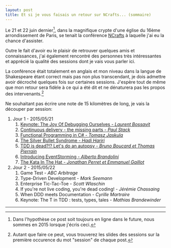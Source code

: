 ```yaml
---
layout: post
title: Et si je vous faisais un retour sur NCrafts... (sommaire)
---
```


Le 21 et 22 juin dernier[^1], dans la magnifique crypte d'une église du 16ème arrondissement de Paris, se tenait la conférence [NCrafts][NCrafts] à laquelle j'ai eu la chance d'assister.

Outre le fait d'avoir eu le plaisir de retrouver quelques amis et connaissances, j'ai également rencontré des personnes très intéressantes et apprécié la qualité des sessions dont je vais vous parler ici.

La conférence était totalement en anglais et mon niveau dans la langue de Shakespeare étant correct mais pas non plus transcendant, je dois admettre avoir décroché quelques fois sur certaines sessions. J'espère tout de même que mon retour sera fidèle à ce qui a été dit et ne dénaturera pas les propos des intervenants.[^2]

Ne souhaitant pas écrire une note de 15 kilomètres de long, je vais la découper par session: 

1. Jour 1 - 2015/05/21
	1. [Keynote: The Joy Of Debugging Ourselves - *Laurent Bossavit*][Keynote]
	2. [Continuous delivery - the missing parts - *Paul Stack*][ContinousDelivery]
	3. [Functional Programming in C# - *Tomasz Jaskula*][FPinCSharp]
	4. [The Silver Bullet Syndrome - *Hadi Hariri*][SilverBullet]
	5. [TDD is dead?!? Let's do an autopsy - *Bruno Boucard et Thomas Pierrain*][TDDIsDead]
	6. [Introducing EventStorming - *Alberto Brandolini*][EventStorming]
	7. [The Kata In The Hat - *Jonathan Perret et Emmanuel Gaillot*][KataInTheHat]
2. Jour 2 - 2015/05/22
	1. Game Test - *ABC Arbitrage*
	2. Type-Driven Development - *Mark Seemann*
	3. Enterprise Tic-Tac-Toe - *Scott Wlaschin*
	4. If you're not live coding, you're dead coding! - *Jérémie Chassaing*
	5. When DDD meets Documentation - *Cyrille Martraire*
	6. Keynote: The T in TDD : tests, types, tales - *Mathias Brandewinder*


---

[^1]: Dans l'hypothèse ce post soit toujours en ligne dans le future, nous sommes en 2015 lorsque j'écris ceci.
[^2]: Autant que faire ce peut, vous trouverez les slides des sessions sur la première occurence du mot "session" de chaque post.

[NCrafts]: http://ncrafts.io/
[Keynote]: /2015/05/28/ncrafts-part1/
[ContinousDelivery]: /2015/05/28/ncrafts-part2/
[FPinCSharp]: /2015/05/28/ncrafts-part3/
[SilverBullet]: #
[TDDIsDead]: #
[EventStorming]: #
[KataInTheHat]: #